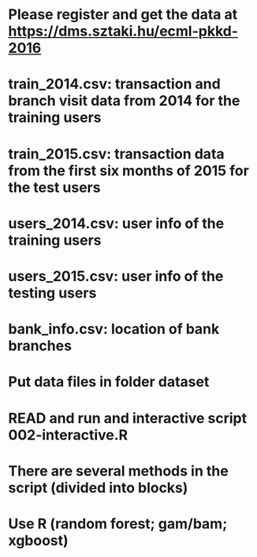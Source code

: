 # Please register and get the data at https://dms.sztaki.hu/ecml-pkkd-2016
#     train_2014.csv: transaction and branch visit data from 2014 for the training users
#     train_2015.csv: transaction data from the first six months of 2015 for the test users
#     users_2014.csv: user info of the training users
#     users_2015.csv: user info of the testing users
#     bank_info.csv: location of bank branches
# Put data files in folder dataset
# READ and run and interactive script 002-interactive.R
#     There are several methods in the script (divided into blocks)
# Use R (random forest; gam/bam; xgboost)



